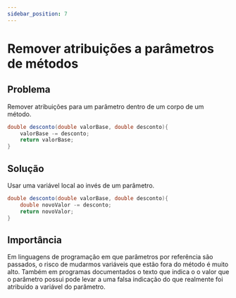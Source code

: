 ```yaml
---
sidebar_position: 7
---
```

#  Remover atribuições a parâmetros de métodos

## Problema
Remover atribuições para um parâmetro dentro de um corpo de um método.

``` java
double desconto(double valorBase, double desconto){
    valorBase -= desconto;
    return valorBase;
}
```

## Solução
Usar uma variável local ao invés de um parâmetro.

``` java
double desconto(double valorBase, double desconto){
    double novoValor -= desconto;
    return novoValor;
}
```

## Importância
Em linguagens de programação em que parâmetros por referência são passados, o risco de mudarmos variáveis que estão fora do método é muito alto. Também em programas documentados o texto que indica o o valor que o parâmetro possui pode levar a uma falsa indicação do que realmente foi atribuído a variável do parâmetro.